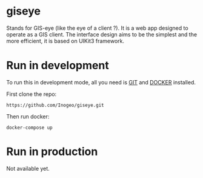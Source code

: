 # giseye

Stands for GIS-eye (like the eye of a client ?). It is a web app designed to operate as a GIS client. The interface design aims to be the simplest and the more efficient, it is based on UIKit3 framework.

# Run in development

To run this in development mode, all you need is [GIT](https://git-scm.com/book/en/v2/Getting-Started-Installing-Git) and [DOCKER](https://docs.docker.com/get-docker/) installed.

First clone the repo:
```
https://github.com/Inogeo/giseye.git
```

Then run docker:

```(shell)
docker-compose up
```

# Run in production
Not available yet.